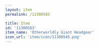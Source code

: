 ```yaml
---
layout: item
permalink: /11300583

title: Item
id: '11300583'
item_name: 'Otherworldly Giant Headgear'
icon_url: 'item/icon/11300545.png'
---
```

